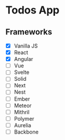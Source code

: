 # Todos App

## Frameworks
- [x] Vanilla JS
- [x] React
- [x] Angular
- [ ] Vue
- [ ] Svelte
- [ ] Solid
- [ ] Next
- [ ] Nest
- [ ] Ember
- [ ] Meteor
- [ ] Mithril
- [ ] Polymer
- [ ] Aurelia
- [ ] Backbone
